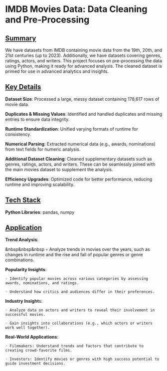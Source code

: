# IMDB Movies Data: Data Cleaning and Pre-Processing

## <ins>Summary</ins>

We have datasets from IMDB containing movie data from the 19th, 20th, and 21st centuries (up to 2023). Additionally, we have datasets covering genres, ratings, actors, and writers. This project focuses on pre-processing the data using Python, making it ready for advanced analysis. The cleaned dataset is primed for use in advanced analytics and insights.


## <ins>Key Details</ins>

**Dataset Size**: Processed a large, messy dataset containing 178,617 rows of movie data.

**Duplicates & Missing Values**: Identified and handled duplicates and missing entries to ensure data integrity.

**Runtime Standardization**: Unified varying formats of runtime for consistency.

**Numerical Parsing**: Extracted numerical data (e.g., awards, nominations) from text fields for numeric analysis.

**Additional Dataset Cleaning**: Cleaned supplementary datasets such as genres, ratings, actors, and writers. These can be seamlessly joined with the main movies dataset to supplement the analysis.

**Efficiency Upgrades**: Optimized code for better performance, reducing runtime and improving scalability.


## <ins>Tech Stack</ins>

**Python Libraries**: pandas, numpy


## <ins>Application</ins>

**Trend Analysis**:

&nbsp&nbsp&nbsp ◦ Analyze trends in movies over the years, such as changes in runtime and the rise and fall of popular genres or genre combinations.

**Popularity Insights**:

    ◦ Identify popular movies across various categories by assessing awards, nominations, and ratings.

    ◦ Understand how critics and audiences differ in their preferences.

**Industry Insight**s:

    ◦ Analyze data on actors and writers to reveal their involvement in successful movies.

    ◦ Gain insights into collaborations (e.g., which actors or writers work well together).

**Real-World Applications**:

    ◦ Filmmakers: Understand trends and factors that contribute to creating crowd-favorite films.

    ◦ Investors: Identify movies or genres with high success potential to guide investment decisions.
